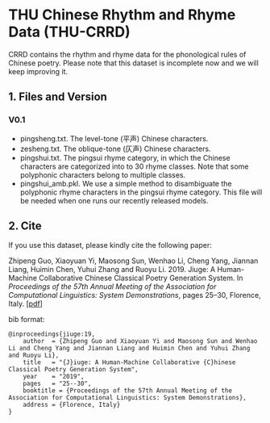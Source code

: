 THU Chinese Rhythm and Rhyme Data (THU-CRRD)
==========
CRRD contains the rhythm and rhyme data for the  phonological rules of Chinese poetry.  Please note that this dataset is incomplete now and we will keep improving it.

## 1. Files and Version
### V0.1
* pingsheng.txt. The level-tone (平声) Chinese characters.
* zesheng.txt. The oblique-tone (仄声) Chinese characters.
* pingshui.txt. The pingsui rhyme category, in which the Chinese characters are categorized into to 30 rhyme classes.  Note that some polyphonic characters belong to multiple classes.
* pingshui_amb.pkl. We use a simple method to disambiguate the polyphonic rhyme characters in the pingsui rhyme category. This file will be needed when one runs our recently released models.

## 2. Cite
If you use this dataset, please kindly cite the following paper:

Zhipeng Guo, Xiaoyuan Yi, Maosong Sun, Wenhao Li, Cheng Yang, Jiannan Liang, Huimin Chen, Yuhui Zhang and Ruoyu Li. 2019.  Jiuge: A Human-Machine Collaborative Chinese Classical Poetry Generation System. In *Proceedings of the 57th Annual Meeting of the Association for Computational Linguistics: System Demonstrations*, pages 25–30, Florence, Italy. \[[pdf](https://www.aclweb.org/anthology/P19-3005.pdf)\]

bib format:
```
@inproceedings{jiuge:19,
    author  = {Zhipeng Guo and Xiaoyuan Yi and Maosong Sun and Wenhao Li and Cheng Yang and Jiannan Liang and Huimin Chen and Yuhui Zhang and Ruoyu Li},
    title   = "{J}iuge: A Human-Machine Collaborative {C}hinese Classical Poetry Generation System",
    year    = "2019",
    pages   = "25--30",
    booktitle = {Proceedings of the 57th Annual Meeting of the Association for Computational Linguistics: System Demonstrations},
    address = {Florence, Italy}  
}
```